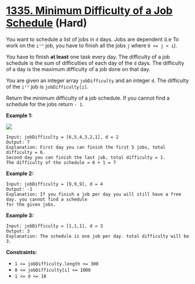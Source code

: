 # [1335. Minimum Difficulty of a Job Schedule][link] (Hard)

[link]: https://leetcode.com/problems/minimum-difficulty-of-a-job-schedule/

You want to schedule a list of jobs in `d` days. Jobs are dependent (i.e To work on the `iᵗʰ` job,
you have to finish all the jobs `j` where `0 <= j < i`).

You have to finish **at least** one task every day. The difficulty of a job schedule is the sum of
difficulties of each day of the `d` days. The difficulty of a day is the maximum difficulty of a job
done on that day.

You are given an integer array `jobDifficulty` and an integer `d`. The difficulty of the `iᵗʰ` job
is `jobDifficulty[i]`.

Return the minimum difficulty of a job schedule. If you cannot find a schedule for the jobs return `-
1`.

**Example 1:**

![](https://assets.leetcode.com/uploads/2020/01/16/untitled.png)

```
Input: jobDifficulty = [6,5,4,3,2,1], d = 2
Output: 7
Explanation: First day you can finish the first 5 jobs, total difficulty = 6.
Second day you can finish the last job, total difficulty = 1.
The difficulty of the schedule = 6 + 1 = 7
```

**Example 2:**

```
Input: jobDifficulty = [9,9,9], d = 4
Output: -1
Explanation: If you finish a job per day you will still have a free day. you cannot find a schedule
for the given jobs.
```

**Example 3:**

```
Input: jobDifficulty = [1,1,1], d = 3
Output: 3
Explanation: The schedule is one job per day. total difficulty will be 3.
```

**Constraints:**

- `1 <= jobDifficulty.length <= 300`
- `0 <= jobDifficulty[i] <= 1000`
- `1 <= d <= 10`
